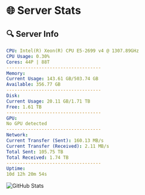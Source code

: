 # 🌐 Server Stats
## 🔍 Server Info
```yaml
CPU: Intel(R) Xeon(R) CPU E5-2699 v4 @ 1307.89GHz
CPU Usage: 0.30%
Cores: 44P | 88T
-----------------------------------
Memory:
Current Usage: 143.61 GB/503.74 GB
Available: 356.77 GB
-----------------------------------
Disk:
Current Usage: 20.11 GB/1.71 TB
Free: 1.61 TB
-----------------------------------
GPU:
No GPU detected
-----------------------------------
Network:
Current Transfer (Sent): 160.13 MB/s
Current Transfer (Received): 2.11 MB/s
Total Sent: 105.75 TB
Total Received: 1.74 TB
-----------------------------------
Uptime:
10d 12h 20m 54s
```
![GitHub Stats](https://img.shields.io/badge/Updated-2025-02-18_11:04:12-blue)